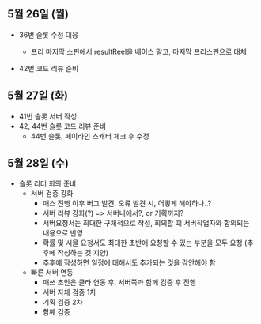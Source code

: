 
## 5월 26일 (월)

- 36번 슬롯 수정 대응
	- 프리 마지막 스핀에서 resultReel을 베이스 말고, 마지막 프리스핀으로 대체

- 42번 코드 리뷰 준비



## 5월 27일 (화)

- 41번 슬롯 서버 작성
- 42, 44번 슬롯 코드 리뷰 준비
	- 44번 슬롯, 페이라인 스캐터 체크 후 수정


## 5월 28일 (수)

- 슬롯 리더 회의 준비
	- 서버 검증 강화
		- 매스 진행 이후 버그 발견, 오류 발견 시, 어떻게 해야하나..?
		- 서버 리뷰 강화(?) => 서버내에서?, or 기획까지?
		- 서버요청서는 최대한 구체적으로 작성, 회의할 떄 서버작업자와 합의되는 내용으로 반영
		- 확률 및 시뮬 요청서도 최대한 초반에 요청할 수 있는 부분을 모두 요청 (추후에 작성하는 것 지양)
		- 추후에 작성하면 일정에 대해서도 추가되는 것을 감안해야 함
	- 빠른 서버 연동
		- 매쓰 초안은 클라 연동 후, 서버쪽과 함께 검증 후 진행
		- 서버 자체 검증 1차
		- 기획 검증 2차
		- 함꼐 검증